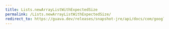 ```yaml
---
title: Lists.newArrayListWithExpectedSize
permalink: /Lists.newArrayListWithExpectedSize/
redirect_to: https://guava.dev/releases/snapshot-jre/api/docs/com/google/common/collect/Lists.html#newArrayListWithExpectedSize-int-
---
```


